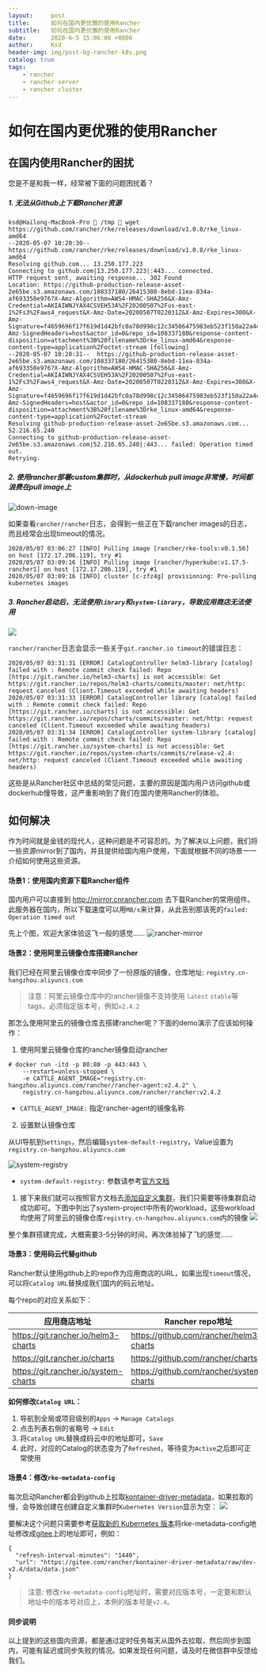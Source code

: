```yaml
---
layout:     post
title:      如何在国内更优雅的使用Rancher
subtitle:   如何在国内更优雅的使用Rancher
date:       2020-6-5 15:06:00 +0800
author:     Ksd
header-img: img/post-bg-rancher-k8s.png
catalog: true
tags:
    - rancher
    - rancher-server
    - rancher cluster
---
```



# 如何在国内更优雅的使用Rancher

## 在国内使用Rancher的困扰

您是不是和我一样，经常被下面的问题困扰着？

##### 1. 无法从Github上下载Rancher资源

```
ksd@Hailong-MacBook-Pro  /tmp  wget https://github.com/rancher/rke/releases/download/v1.0.8/rke_linux-amd64
--2020-05-07 10:20:30--  https://github.com/rancher/rke/releases/download/v1.0.8/rke_linux-amd64
Resolving github.com... 13.250.177.223
Connecting to github.com|13.250.177.223|:443... connected.
HTTP request sent, awaiting response... 302 Found
Location: https://github-production-release-asset-2e65be.s3.amazonaws.com/108337180/26415380-8ebd-11ea-834a-af693358e976?X-Amz-Algorithm=AWS4-HMAC-SHA256&X-Amz-Credential=AKIAIWNJYAX4CSVEH53A%2F20200507%2Fus-east-1%2Fs3%2Faws4_request&X-Amz-Date=20200507T022031Z&X-Amz-Expires=300&X-Amz-Signature=f4659696f17f619d1d42bfc0a78d998c12c34506475983eb523f150a22a4ce51&X-Amz-SignedHeaders=host&actor_id=0&repo_id=108337180&response-content-disposition=attachment%3B%20filename%3Drke_linux-amd64&response-content-type=application%2Foctet-stream [following]
--2020-05-07 10:20:31--  https://github-production-release-asset-2e65be.s3.amazonaws.com/108337180/26415380-8ebd-11ea-834a-af693358e976?X-Amz-Algorithm=AWS4-HMAC-SHA256&X-Amz-Credential=AKIAIWNJYAX4CSVEH53A%2F20200507%2Fus-east-1%2Fs3%2Faws4_request&X-Amz-Date=20200507T022031Z&X-Amz-Expires=300&X-Amz-Signature=f4659696f17f619d1d42bfc0a78d998c12c34506475983eb523f150a22a4ce51&X-Amz-SignedHeaders=host&actor_id=0&repo_id=108337180&response-content-disposition=attachment%3B%20filename%3Drke_linux-amd64&response-content-type=application%2Foctet-stream
Resolving github-production-release-asset-2e65be.s3.amazonaws.com... 52.216.65.240
Connecting to github-production-release-asset-2e65be.s3.amazonaws.com|52.216.65.240|:443... failed: Operation timed out.
Retrying.
```


##### 2. 使用rancher部署custom集群时，从dockerhub pull image非常慢，时间都浪费在pull image上
![down-image](https://tva1.sinaimg.cn/large/007S8ZIlly1gejpohuwy9j31cm09aglt.jpg)

如果查看`rancher/rancher`日志，会得到一些正在下载rancher images的日志，而且经常会出现timeout的情况。
```
2020/05/07 03:06:27 [INFO] Pulling image [rancher/rke-tools:v0.1.56] on host [172.17.206.119], try #1
2020/05/07 03:09:16 [INFO] Pulling image [rancher/hyperkube:v1.17.5-rancher1] on host [172.17.206.119], try #1
2020/05/07 03:09:16 [INFO] cluster [c-zfz4g] provisioning: Pre-pulling kubernetes images
```

##### 3. Rancher启动后，无法使用`library`和`system-library`，导致应用商店无法使用

![](https://tva1.sinaimg.cn/large/007S8ZIlly1gejq7wg5jcj31rv0u0763.jpg)

`rancher/rancher`日志会显示一些关于`git.rancher.io timeout`的错误日志：
```
2020/05/07 03:31:31 [ERROR] CatalogController helm3-library [catalog] failed with : Remote commit check failed: Repo [https://git.rancher.io/helm3-charts] is not accessible: Get https://git.rancher.io/repos/helm3-charts/commits/master: net/http: request canceled (Client.Timeout exceeded while awaiting headers)
2020/05/07 03:31:33 [ERROR] CatalogController library [catalog] failed with : Remote commit check failed: Repo [https://git.rancher.io/charts] is not accessible: Get https://git.rancher.io/repos/charts/commits/master: net/http: request canceled (Client.Timeout exceeded while awaiting headers)
2020/05/07 03:31:34 [ERROR] CatalogController system-library [catalog] failed with : Remote commit check failed: Repo [https://git.rancher.io/system-charts] is not accessible: Get https://git.rancher.io/repos/system-charts/commits/release-v2.4: net/http: request canceled (Client.Timeout exceeded while awaiting headers)
```

这些是从Rancher社区中总结的常见问题，主要的原因是国内用户访问github或dockerhub慢导致，这严重影响到了我们在国内使用Rancher的体验。

## 如何解决
作为时间就是金钱的现代人，这种问题是不可容忍的。为了解决以上问题，我们将一些资源mirror到了国内，并且提供给国内用户使用，下面就根据不同的场景一一介绍如何使用这些资源。

#### 场景1：使用国内资源下载Rancher组件
国内用户可以直接到 http://mirror.cnrancher.com 去下载Rancher的常用组件。此服务器在国内，所以下载速度可以用`MB/s`来计算，从此告别那该死的`failed: Operation timed out`

先上个图，欢迎大家体验这飞一般的感觉……
![rancher-mirror](https://tva1.sinaimg.cn/large/007S8ZIlly1gejvtmh6w3j31sx0u0q3j.jpg)

#### 场景2：使用阿里云镜像仓库搭建Rancher
我们已经在阿里云镜像仓库中同步了一份原版的镜像，仓库地址: `registry.cn-hangzhou.aliyuncs.com`

> 注意：阿里云镜像仓库中的rancher镜像不支持使用 `latest` `stable`等tags，必须指定版本号，例如`v2.4.2`

那怎么使用阿里云的镜像仓库去搭建rancher呢？下面的demo演示了应该如何操作：

1. 使用阿里云镜像仓库的rancher镜像启动rancher

```
# docker run -itd -p 80:80 -p 443:443 \
    --restart=unless-stopped \
    -e CATTLE_AGENT_IMAGE="registry.cn-hangzhou.aliyuncs.com/rancher/rancher-agent:v2.4.2" \
    registry.cn-hangzhou.aliyuncs.com/rancher/rancher:v2.4.2
```
- `CATTLE_AGENT_IMAGE:` 指定rancher-agent的镜像名称

2. 设置默认镜像仓库

从UI导航到`Settings`，然后编辑`system-default-registry`，Value设置为`registry.cn-hangzhou.aliyuncs.com`

![system-registry](https://tva1.sinaimg.cn/large/007S8ZIlly1gek021xwzij31tq0k8gm1.jpg)

- `system-default-registry:` 参数请参考[官方文档](https://rancher2.docs.rancher.cn/docs/admin-settings/config-private-registry/_index/#%E5%B0%86%E4%B8%8D%E9%9C%80%E8%A6%81%E8%AE%A4%E8%AF%81%E7%9A%84%E7%A7%81%E6%9C%89%E9%95%9C%E5%83%8F%E4%BB%93%E5%BA%93%E8%AE%BE%E7%BD%AE%E4%B8%BA%E9%BB%98%E8%AE%A4%E9%95%9C%E5%83%8F%E4%BB%93%E5%BA%93)


1. 接下来我们就可以按照官方文档去[添加自定义集群](https://rancher2.docs.rancher.cn/docs/cluster-provisioning/rke-clusters/custom-nodes/_index)，我们只需要等待集群启动成功即可。下图中列出了system-project中所有的workload，这些workload均使用了阿里云的镜像仓库`registry.cn-hangzhou.aliyuncs.com`内的镜像
![](https://tva1.sinaimg.cn/large/007S8ZIlly1gejx15bo0yj313f0u00y5.jpg)

整个集群搭建完成，大概需要3-5分钟的时间，再次体验掉了飞的感觉……

#### 场景3：使用码云代替github

Rancher默认使用github上的repo作为应用商店的URL，如果出现`timeout`情况，可以将`Catalog URL`替换成我们国内的码云地址。

每个repo的对应关系如下：

| 应用商店地址 | Rancher repo地址 | Gitee地址 |
| --- | --- | --- |
| https://git.rancher.io/helm3-charts | https://github.com/rancher/helm3-charts | https://gitee.com/rancher/helm3-charts | 
| https://git.rancher.io/charts  | https://github.com/rancher/charts  | https://gitee.com/rancher/charts  |
| https://git.rancher.io/system-charts  | https://github.com/rancher/system-charts  |  https://gitee.com/rancher/system-charts |

**如何修改`Catalog URL`：**
1. 导航到全局或项目级别的`Apps` -> `Manage Catalogs` 
2. 点击列表右侧的省略号 -> `Edit`
3. 将`Catalog URL`替换成码云中的地址即可，`Save`
4. 此时，对应的Catalog的状态变为了`Refreshed`，等待变为`Active`之后即可正常使用

#### 场景4：修改`rke-metadata-config`
每次启动Rancher都会到github上拉取[kontainer-driver-metadata](https://github.com/rancher/kontainer-driver-metadata.git)，如果拉取的慢，会导致创建在创建自定义集群时`Kubernetes Version`显示为空：
![](https://tva1.sinaimg.cn/large/007S8ZIlly1get57kqscwj31nk0jo0t6.jpg)

要解决这个问题只需要参考[获取新的 Kubernetes 版本](https://rancher2.docs.rancher.cn/docs/admin-settings/k8s-metadata/_index)将rke-metadata-config地址修改成[gitee](https://gitee.com/rancher/kontainer-driver-metadata/)上的地址即可，例如：
```
{
  "refresh-interval-minutes": "1440",
  "url": "https://gitee.com/rancher/kontainer-driver-metadata/raw/dev-v2.4/data/data.json"
}
```
> 注意:
> 修改`rke-metadata-config`地址时，需要对应版本号，一定要和默认地址中的版本号对应上，本例的版本号是`v2.4`。


#### 同步说明
以上提到的这些国内资源，都是通过定时任务每天从国外去拉取，然后同步到国内，可能有延迟或同步失败的情况。如果发现任何问题，请及时在微信群中反馈给我们。